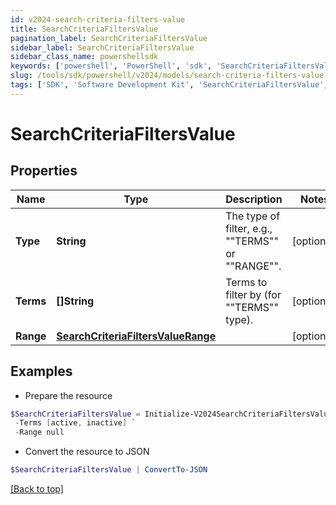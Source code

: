 ```yaml
---
id: v2024-search-criteria-filters-value
title: SearchCriteriaFiltersValue
pagination_label: SearchCriteriaFiltersValue
sidebar_label: SearchCriteriaFiltersValue
sidebar_class_name: powershellsdk
keywords: ['powershell', 'PowerShell', 'sdk', 'SearchCriteriaFiltersValue', 'V2024SearchCriteriaFiltersValue'] 
slug: /tools/sdk/powershell/v2024/models/search-criteria-filters-value
tags: ['SDK', 'Software Development Kit', 'SearchCriteriaFiltersValue', 'V2024SearchCriteriaFiltersValue']
---
```



# SearchCriteriaFiltersValue

## Properties

Name | Type | Description | Notes
------------ | ------------- | ------------- | -------------
**Type** | **String** | The type of filter, e.g., ""TERMS"" or ""RANGE"". | [optional] 
**Terms** | **[]String** | Terms to filter by (for ""TERMS"" type). | [optional] 
**Range** | [**SearchCriteriaFiltersValueRange**](search-criteria-filters-value-range) |  | [optional] 

## Examples

- Prepare the resource
```powershell
$SearchCriteriaFiltersValue = Initialize-V2024SearchCriteriaFiltersValue  -Type TERMS `
 -Terms [active, inactive] `
 -Range null
```

- Convert the resource to JSON
```powershell
$SearchCriteriaFiltersValue | ConvertTo-JSON
```


[[Back to top]](#) 

